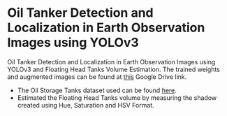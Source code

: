 # Oil Tanker Detection and Localization in Earth Observation Images using YOLOv3
Oil Tanker Detection and Localization in Earth Observation Images using YOLOv3 and Floating Head Tanks Volume Estimation. The trained weights and augmented images can be found at [this](https://drive.google.com/drive/folders/1EexugDnD7jl3xlPqfEnsDo5nwRJSyCW1?usp=sharing) Google Drive link.
- The Oil Storage Tanks dataset used can be found [here](https://www.kaggle.com/towardsentropy/oil-storage-tanks).
- Estimated the Floating Head Tanks volume by measuring the shadow created using Hue, Saturation and HSV Format.
